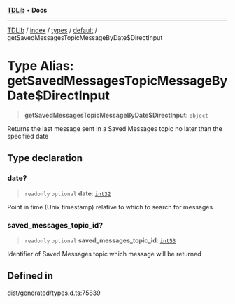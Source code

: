 [**TDLib**](../../../../../../README.md) • **Docs**

***

[TDLib](../../../../../../modules.md) / [index](../../../../../README.md) / [types](../../../README.md) / [default](../README.md) / getSavedMessagesTopicMessageByDate$DirectInput

# Type Alias: getSavedMessagesTopicMessageByDate$DirectInput

> **getSavedMessagesTopicMessageByDate$DirectInput**: `object`

Returns the last message sent in a Saved Messages topic no later than the specified date

## Type declaration

### date?

> `readonly` `optional` **date**: [`int32`](int32-1.md)

Point in time (Unix timestamp) relative to which to search for messages

### saved\_messages\_topic\_id?

> `readonly` `optional` **saved\_messages\_topic\_id**: [`int53`](int53-1.md)

Identifier of Saved Messages topic which message will be returned

## Defined in

dist/generated/types.d.ts:75839

